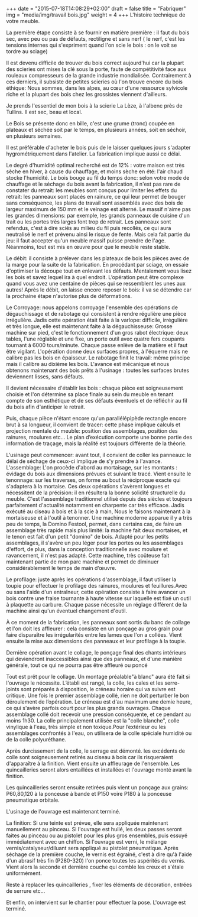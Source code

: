 +++
date = "2015-07-18T14:08:29+02:00"
draft = false
title = "Fabriquer"
img = "media/img/travail bois.jpg"
weight = 4
+++
L'histoire technique de votre meuble. 

La première étape consiste à se fournir en matière première : il faut du bois sec, avec peu ou pas de défauts, rectiligne et sans nerf ( le nerf, c'est les tensions internes qui s'expriment quand l'on scie le bois : on le voit se tordre au sciage)

<!--more-->

Il est devenu difficile de trouver du bois correct aujourd'hui car la plupart des scieries ont mises la clé sous la porte, faute de compétitivité face aux rouleaux compresseurs de la grande industrie mondialisée.
Contrairement à ces derniers, il subsiste de petites scieries où l'on trouve encore du bois éthique:
Nous sommes, dans les alpes, au cœur d'une ressource sylvicole riche et la plupart des bois chez les grossistes viennent d'ailleurs.

Je prends l'essentiel de mon bois à la scierie La Lèze, à l'albenc près de Tullins.
Il est sec, beau et local.

Le Bois se présente donc en bille, c'est une grume (tronc) coupée en plateaux et séchée soit par le temps, en plusieurs années, soit en séchoir, en plusieurs semaines.

Il est préférable d'acheter le bois puis de le laisser quelques jours s'adapter hygrométriquement dans l'atelier. La fabrication implique aussi ce délai.

Le degré d'humidité optimal recherché est de 12% : votre maison est très sèche en hiver, à cause du chauffage, et moins sèche en été: l'air chaud stocke l'humidité.
Le bois bouge au fil du temps donc: selon votre mode de chauffage et le séchage du bois avant la fabrication, il n'est pas rare de constater du retrait: les meubles sont conçus pour limiter les effets du retrait: les panneaux sont placés en rainure, ce qui leur permet de bouger sans conséquence, les plans de travail sont assemblés avec des bois de largeur maximum de 150 mm et le veinage est alterné. Le massif n'aime pas les grandes dimensions: par exemple, les grands panneaux de cuisine d'un trait ou les portes très larges font trop de retrait. Les panneaux sont refendus, c'est à dire sciés au milieu du fil puis recollés, ce qui aura neutralisé le nerf et prévenu ainsi le risque de fente.
Mais cela fait partie du jeu: il faut accepter qu'un meuble massif puisse prendre de l'age.
Néanmoins, tout est mis en œuvre pour que le meuble reste stable.


Le débit: il consiste à prélever dans les plateaux de bois les pièces avec de la marge pour la suite de la fabrication. En procédant par sciage, on essaie d'optimiser la découpe tout en enlevant les défauts.
Mentalement vous lisez les bois et savez lequel ira à quel endroit.
L’opération peut être complexe quand vous avez une centaine de pièces qui se ressemblent les unes aux autres!
Après le débit, on laisse encore reposer le bois: il va se détendre car la prochaine étape n'autorise plus de déformations.


Le Corroyage: nous appelons corroyage l'ensemble des opérations de dégauchissage et de rabotage qui consistent à rendre régulière une pièce irrégulière.
Jadis cette opération était faite à la varlope: difficile, irrégulière et très longue, elle est maintenant faite à la dégauchisseuse: Grosse machine sur pied, c'est le fonctionnement d'un gros rabot électrique: deux tables, l'une réglable et une fixe, un porte outil avec quatre fers coupants tournant à 6000 tours/minute.
Chaque passe enlève de la matière et il faut être vigilant.
L'opération donne deux surfaces propres, à l'équerre mais ne calibre pas les bois en épaisseur.
Le rabotage finit le travail: même principe mais il calibre au dixième les bois. L'avance est mécanique et nous obtenons maintenant des bois prêts à l'usinage : toutes les surfaces brutes deviennent lisses, sans défauts.

Il devient nécessaire d'établir les bois : chaque pièce est soigneusement choisie et l'on détermine sa place finale au sein du meuble en tenant compte de son esthétique et de ses défauts éventuels et de réfléchir au fil du bois afin d'anticiper le retrait. 


Puis, chaque pièce n'étant encore qu'un parallélépipède rectangle encore brut à sa longueur, il convient de tracer: cette phase implique calculs et projection mentale du meuble: position des assemblages, position des rainures, moulures etc...
Le plan d’exécution comporte une bonne partie des information de traçage, mais la réalité est toujours différente de la théorie.

L'usinage peut commencer: avant tout, il convient de coller les panneaux: le délai de séchage de ceux-ci implique de s'y prendre à l'avance.
L'assemblage:
L'on procède d'abord au mortaisage, sur les montants : évidage du bois aux dimensions prévues et suivant le tracé.
Vient ensuite le tenonnage: sur les traverses, on forme au bout la réciproque exacte qui s'adaptera à la mortaise.
Ces deux opérations s'avèrent longues et nécessitent de la précision: il en résultera la bonne solidité structurelle du meuble. C'est l'assemblage traditionnel utilisé depuis des siècles et toujours parfaitement d'actualité notamment en charpente car très efficace. Jadis exécuté au ciseau à bois et à la scie à main, Nous le faisons maintenant à la mortaiseuse et à l'outil à tenonner.
Une machine moderne apparue il y a très peu de temps, la Domino Festool, permet, dans certains cas, de faire un assemblage très rapide mais plus limité: la machine fait deux mortaises, et le tenon est fait d'un petit "domino" de bois. Adapté pour les petits assemblages, il s'avère un peu léger pour les portes ou les assemblages d'effort, de plus, dans la conception traditionnelle avec moulure et ravancement, il n'est pas adapté. Cette machine, très coûteuse fait maintenant partie de mon parc machine et permet de diminuer considérablement le temps de main d’œuvre.

Le profilage: juste après les opérations d'assemblage, il faut utiliser la toupie pour effectuer le profilage des rainures, moulures et feuillures.Avec ou sans l'aide d'un entraîneur,  cette opération consiste à faire avancer un bois contre une fraise tournante à haute vitesse sur laquelle est fixé un outil à plaquette au carbure. Chaque passe nécessite un réglage différent de la machine ainsi qu'un éventuel changement d'outil.

À ce moment de la fabrication, les panneaux sont sortis du banc de collage et l'on doit les affleurer : cela consiste en un ponçage au gros grain pour faire disparaître les irrégularités entre les lames que l'on a collées. Vient ensuite la mise aux dimensions des panneaux et leur profilage à la toupie. 

Dernière opération avant le collage, le ponçage final des chants intérieurs qui deviendront inaccessibles ainsi que des panneaux, et d'une manière générale,  tout ce qui ne pourra pas être affleuré ou  poncé


Tout est prêt pour le collage. Un montage préalable"à blanc" aura été fait si l'ouvrage le nécessite. L’établi est rangé, la colle,  les cales et les serre-joints sont préparés à disposition, le créneau horaire qui va suivre est critique. Une fois le premier assemblage collé,  rien ne doit perturber le bon déroulement de l’opération. Le créneau est d'au maximum une demie heure, ce qui s'avère parfois court pour les plus grands ouvrages.
Chaque assemblage collé doit recevoir une pression conséquente, et ce pendant au moins 1h30.
La colle principalement utilisée est la "colle blanche", colle vinylique à l'eau, très simple et non toxique.Pour l’extérieur ou les assemblages confrontés à l'eau, on utilisera de la colle spéciale humidité ou de la colle polyuréthane.

Après durcissement de la colle, le serrage est démonté. les excédents de colle sont soigneusement retirés au ciseau à bois car ils risqueraient d'apparaître à la finition.
Vient ensuite un affleurage de l'ensemble.
Les quincailleries seront alors entaillées et installées et l'ouvrage monté avant la finition.

Les quincailleries seront ensuite retirées puis vient un ponçage aux grains: P60,80,120 à la ponceuse à bande et P150 voire P180 à la ponceuse pneumatique orbitale.

L'usinage de l'ouvrage est maintenant terminé.


La finition:
Si une teinte est prévue, elle sera appliquée maintenant manuellement au pinceau.
Si l'ouvrage est huilé, les deux passes seront faites au pinceau ou au pistolet pour les plus gros ensembles, puis essuyé immédiatement avec un chiffon.
Si l'ouvrage est verni, le mélange vernis/catalyseur/diluant sera appliqué au pistolet pneumatique.
Après séchage de la première couche, le vernis est égrainé, c'est à dire qu'à l'aide d'un abrasif très fin (P280-320) l'on ponce toutes les aspérités du vernis.
Vient alors la seconde et dernière couche qui comble les creux et s'étale uniformément.

Reste à replacer les quincailleries , fixer les éléments de décoration, entrées de serrure etc...

Et enfin, on intervient sur le chantier pour effectuer la pose.
L'ouvrage est terminé.




 
